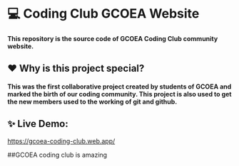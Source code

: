 # 💻 Coding Club GCOEA Website
#### This repository is the source code of GCOEA Coding Club community website.
## ❤️ Why is this project special?
#### This was the first collaborative project created by students of GCOEA and marked the birth of our coding community. This project is also used to get the new members used to the working of git and github.
## ✨ Live Demo:
https://gcoea-coding-club.web.app/


##GCOEA coding club is amazing

